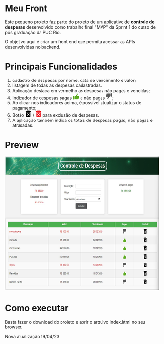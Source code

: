 # Meu Front

Este pequeno projeto faz parte do projeto de um aplicativo de **controle de despesas** desenvolvido como trabalho final "MVP" da Sprint 1 do curso de pós graduação da PUC Rio.

O objetivo aqui é criar um front end que permita acessar as APIs desenvolvidas no backend.

# Principais Funcionalidades

1) cadastro de despesas por nome, data de vencimento e valor;
2) listagem de todas as despesas cadastradas. 
3) Aplicação destaca em vermelho as despesas não pagas e vencidas;
4) Indicador de despesas pagas <img src="img/ok.png" height="20px" width="20px"> e não pagas <img src="img/not-ok.png" height="20px" width="20px">;
5) Ao clicar nos indicadores acima, é possível atualizar o status de pagamento;
6) Botão <img src="img/excluir_preto.png" height="20px" width="20px"> / <img src="img/excluir_vermelho.png" height="20px" width="20px">  para exclusão de despesas.
7) A aplicação também indica os totais de despesas pagas, não pagas e atrasadas. 

# Preview

<img src="img/preview.jpg" height="440x" width="635px">


# Como executar

Basta fazer o download do projeto e abrir o arquivo index.html no seu browser.

Nova atualização 19/04/23